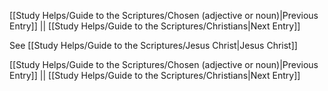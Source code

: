 [[Study Helps/Guide to the Scriptures/Chosen (adjective or noun)|Previous Entry]]  ||  [[Study Helps/Guide to the Scriptures/Christians|Next Entry]]

 See [[Study Helps/Guide to the Scriptures/Jesus Christ|Jesus Christ]]

[[Study Helps/Guide to the Scriptures/Chosen (adjective or noun)|Previous Entry]]  ||  [[Study Helps/Guide to the Scriptures/Christians|Next Entry]]